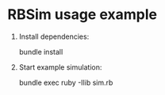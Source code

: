 # RBSim usage example

1. Install dependencies:

    bundle install

2. Start example simulation:

    bundle exec ruby -Ilib sim.rb
